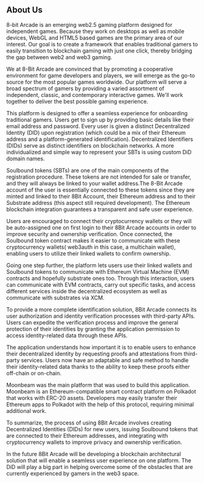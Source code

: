## About Us

8-bit Arcade is an emerging web2.5 gaming platform designed for independent games. Because they work on desktops as well as mobile devices, WebGL and HTML5 based games are the primary area of our interest. Our goal is to create a framework that enables traditional gamers to easily transition to blockchain gaming with just one click, thereby bridging the gap between web2 and web3 gaming.

We at 8-Bit Arcade are convinced that by promoting a cooperative environment for game developers and players, we will emerge as the go-to source for the most popular games worldwide. Our platform will serve a broad spectrum of gamers by providing a varied assortment of independent, classic, and contemporary interactive games. We'll work together to deliver the best possible gaming experience.

This platform is designed to offer a seamless experience for onboarding traditional gamers. Users get to sign up by providing basic details like their email address and password. Every user is given a distinct Decentralized Identity (DID) upon registration (which could be a mix of their Ethereum address and a platform-generated identification). Decentralized Identifiers (DIDs) serve as distinct identifiers on blockchain networks. A more individualized and simple way to represent your SBTs is using custom DiD domain names.

Soulbound tokens (SBTs) are one of the main components of the registration procedure. These tokens are not intended for sale or transfer, and they will always be linked to your wallet address.The 8-Bit Arcade account of the user is essentially connected to these tokens since they are minted and linked to their 8Bit Account, their Ethereum address and to their Substrate address (this aspect still required development). The Ethereum blockchain integration guarantees a transparent and safe user experience.

Users are encouraged to connect their cryptocurrency wallets or they will be auto-assigned one on first login to their 8Bit Arcade accounts in order to improve security and ownership verification. Once connected, the Soulbound token contract makes it easier to communicate with these cryptocurrency wallets( web3auth in this case, a multichain wallet), enabling users to utilize their linked wallets to confirm ownership.

Going one step further, the platform lets users use their linked wallets and Soulbound tokens to communicate with Ethereum Virtual Machine (EVM) contracts and hopefully substrate ones too. Through this interaction, users can communicate with EVM contracts, carry out specific tasks, and access different services inside the decentralized ecosystem as well as communicate with substrates via XCM.

To provide a more complete identification solution, 8Bit Arcade connects its user authorization and identity verification processes with third-party APIs. Users can expedite the verification process and improve the general protection of their identities by granting the application permission to access identity-related data through these APIs.

The application understands how important it is to enable users to enhance their decentralized identity by requesting proofs and attestations from third-party services. Users now have an adaptable and safe method to handle their identity-related data thanks to the ability to keep these proofs either off-chain or on-chain.

Moonbeam was the main platform that was used to build this application. Moonbeam is an Ethereum-compatible smart contract platform on Polkadot that works with ERC-20 assets. Developers may easily transfer their Ethereum apps to Polkadot with the help of this protocol, requiring minimal additional work.

To summarize, the process of using 8Bit Arcade involves creating Decentralized Identities (DIDs) for new users, issuing Soulbound tokens that are connected to their Ethereum addresses, and integrating with cryptocurrency wallets to improve privacy and ownership verification.

In the future 8Bit Arcade will be developing a blockchain architectural solution that will enable a seamless user experience on one platform. The DiD will play a big part in helping overcome some of the obstacles that are currently experienced by gamers in the web3 space.
